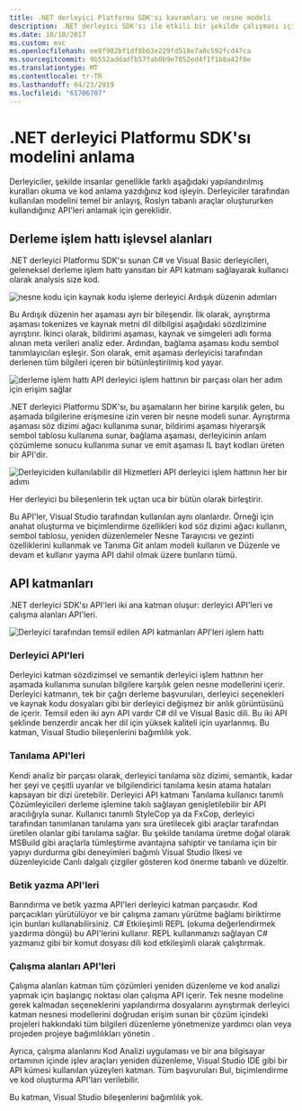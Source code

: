 ```yaml
---
title: .NET derleyici Platformu SDK'sı kavramları ve nesne modeli
description: .NET derleyici SDK'sı ile etkili bir şekilde çalışması için gereken arka plan bu genel bakış sağlar. API katmanları, ilgili önemli türleri ve genel nesne modeli öğreneceksiniz.
ms.date: 10/10/2017
ms.custom: mvc
ms.openlocfilehash: ee8f902bf1df8b63e229fd518e7a0c592fcd47ca
ms.sourcegitcommit: 9b552addadfb57fab0b9e7852ed4f1f1b8a42f8e
ms.translationtype: MT
ms.contentlocale: tr-TR
ms.lasthandoff: 04/23/2019
ms.locfileid: "61706707"
---
```

# <a name="understand-the-net-compiler-platform-sdk-model"></a>.NET derleyici Platformu SDK'sı modelini anlama

Derleyiciler, şekilde insanlar genellikle farklı aşağıdaki yapılandırılmış kuralları okuma ve kod anlama yazdığınız kod işleyin. Derleyiciler tarafından kullanılan modelini temel bir anlayış, Roslyn tabanlı araçlar oluştururken kullandığınız API'leri anlamak için gereklidir. 

## <a name="compiler-pipeline-functional-areas"></a>Derleme işlem hattı işlevsel alanları

.NET derleyici Platformu SDK'sı sunan C# ve Visual Basic derleyicileri, geleneksel derleme işlem hattı yansıtan bir API katmanı sağlayarak kullanıcı olarak analysis size kod.

![nesne kodu için kaynak kodu işleme derleyici Ardışık düzenin adımları](media/compiler-api-model/compiler-pipeline.png)

Bu Ardışık düzenin her aşaması ayrı bir bileşendir. İlk olarak, ayrıştırma aşaması tokenizes ve kaynak metni dil dilbilgisi aşağıdaki sözdizimine ayrıştırır. İkinci olarak, bildirimi aşaması, kaynak ve simgeleri adlı forma alınan meta verileri analiz eder. Ardından, bağlama aşaması kodu sembol tanımlayıcıları eşleşir. Son olarak, emit aşaması derleyicisi tarafından derlenen tüm bilgileri içeren bir bütünleştirilmiş kod yayar.

![derleme işlem hattı API derleyici işlem hattının bir parçası olan her adım için erişim sağlar](media/compiler-api-model/compiler-pipeline-api.png)

.NET derleyici Platformu SDK'sı, bu aşamaların her birine karşılık gelen, bu aşamada bilgilerine erişmesine izin veren bir nesne modeli sunar. Ayrıştırma aşaması söz dizimi ağacı kullanıma sunar, bildirimi aşaması hiyerarşik sembol tablosu kullanıma sunar, bağlama aşaması, derleyicinin anlam çözümleme sonucu kullanıma sunar ve emit aşaması IL bayt kodları üreten bir API'dir.

![Derleyiciden kullanılabilir dil Hizmetleri API derleyici işlem hattının her bir adımı](media/compiler-api-model/compiler-pipeline-lang-svc.png)

Her derleyici bu bileşenlerin tek uçtan uca bir bütün olarak birleştirir.

Bu API'ler, Visual Studio tarafından kullanılan aynı olanlardır. Örneği için anahat oluşturma ve biçimlendirme özellikleri kod söz dizimi ağacı kullanın, sembol tablosu, yeniden düzenlemeler Nesne Tarayıcısı ve gezinti özelliklerini kullanmak ve Tanıma Git anlam modeli kullanın ve Düzenle ve devam et kullanır yayma API dahil olmak üzere bunların tümü. 

## <a name="api-layers"></a>API katmanları

.NET derleyici SDK'sı API'leri iki ana katman oluşur: derleyici API'leri ve çalışma alanları API'leri.

![Derleyici tarafından temsil edilen API katmanları API'leri işlem hattı](media/compiler-api-model/api-layers.png)

### <a name="compiler-apis"></a>Derleyici API'leri

Derleyici katman sözdizimsel ve semantik derleyici işlem hattının her aşamada kullanıma sunulan bilgilere karşılık gelen nesne modellerini içerir. Derleyici katmanın, tek bir çağrı derleme başvuruları, derleyici seçenekleri ve kaynak kodu dosyaları gibi bir derleyici değişmez bir anlık görüntüsünü de içerir. Temsil eden iki ayrı API vardır C# dil ve Visual Basic dili. Bu iki API şeklinde benzerdir ancak her dil için yüksek kaliteli için uyarlanmış. Bu katman, Visual Studio bileşenlerini bağımlılık yok.

### <a name="diagnostic-apis"></a>Tanılama API'leri

Kendi analiz bir parçası olarak, derleyici tanılama söz dizimi, semantik, kadar her şeyi ve çeşitli uyarılar ve bilgilendirici tanılama kesin atama hataları kapsayan bir dizi üretebilir. Derleyici API katmanı Tanılama kullanıcı tanımlı Çözümleyicileri derleme işlemine takılı sağlayan genişletilebilir bir API aracılığıyla sunar. Kullanıcı tanımlı StyleCop ya da FxCop, derleyici tarafından tanımlanan tanılama yanı sıra üretilecek gibi araçlar tarafından üretilen olanlar gibi tanılama sağlar. Bu şekilde tanılama üretme doğal olarak MSBuild gibi araçlarla tümleştirme avantajına sahiptir ve tanılama için bir yapıyı durdurma gibi deneyimleri bağımlı Visual Studio İlkesi ve düzenleyicide Canlı dalgalı çizgiler gösteren kod önerme tabanlı ve düzeltir.

### <a name="scripting-apis"></a>Betik yazma API'leri

Barındırma ve betik yazma API'leri derleyici katman parçasıdır. Kod parçacıkları yürütülüyor ve bir çalışma zamanı yürütme bağlamı biriktirme için bunları kullanabilirsiniz.
C# Etkileşimli REPL (okuma değerlendirmek yazdırma döngü) bu API'lerini kullanır. REPL kullanmanızı sağlayan C# yazmanız gibi bir komut dosyası dili kod etkileşimli olarak çalıştırmak.

### <a name="workspaces-apis"></a>Çalışma alanları API'leri

Çalışma alanları katman tüm çözümleri yeniden düzenleme ve kod analizi yapmak için başlangıç noktası olan çalışma API içerir. Tek nesne modeline gerek kalmadan seçeneklerini yapılandırma dosyalarını ayrıştırmak derleyici katman nesnesi modellerini doğrudan erişim sunan bir çözüm içindeki projeleri hakkındaki tüm bilgileri düzenleme yönetmenize yardımcı olan veya projeden projeye bağımlılıkları yönetin .

Ayrıca, çalışma alanlarını Kod Analizi uygulaması ve bir ana bilgisayar ortamının içinde işlev araçları yeniden düzenleme, Visual Studio IDE gibi bir API kümesi kullanılan yüzeyleri katman. Tüm başvuruları Bul, biçimlendirme ve kod oluşturma API'ları verilebilir.

Bu katman, Visual Studio bileşenlerini bağımlılık yok.
